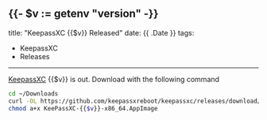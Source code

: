 {{- $v := getenv "version" -}}
---
title: "KeepassXC {{$v}} Released"
date: {{ .Date }}
tags:
  - KeepassXC
  - Releases
---
[KeepassXC][keepassxc] {{$v}} is out. Download with the following command

```sh
cd ~/Downloads
curl -OL https://github.com/keepassxreboot/keepassxc/releases/download/{{$v}}/KeePassXC-{{$v}}-x86_64.AppImage
chmod a+x KeePassXC-{{$v}}-x86_64.AppImage
```

[keepassxc]: https://github.com/keepassxreboot/keepassxc
